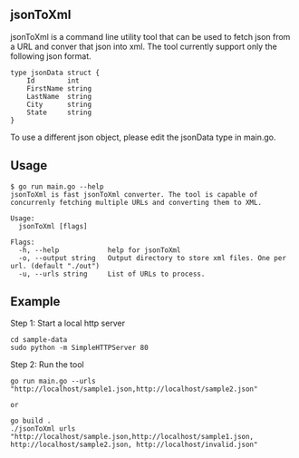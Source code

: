 ## jsonToXml

jsonToXml is a command line utility tool that can be used to fetch json from a URL and conver that json into xml. The tool currently support only the following json format.

```
type jsonData struct {
	Id        int
	FirstName string
	LastName  string
	City      string
	State     string
}

```

To use a different json object, please edit the jsonData type in main.go.

## Usage
```
$ go run main.go --help
jsonToXml is fast jsonToXml converter. The tool is capable of concurrenly fetching multiple URLs and converting them to XML.

Usage:
  jsonToXml [flags]

Flags:
  -h, --help            help for jsonToXml
  -o, --output string   Output directory to store xml files. One per url. (default "./out")
  -u, --urls string     List of URLs to process.
```

## Example
Step 1: Start a local http server
```
cd sample-data
sudo python -m SimpleHTTPServer 80
```
Step 2: Run the tool
```
go run main.go --urls "http://localhost/sample1.json,http://localhost/sample2.json"

or

go build .
./jsonToXml urls "http://localhost/sample.json,http://localhost/sample1.json, http://localhost/sample2.json, http://localhost/invalid.json"
```
